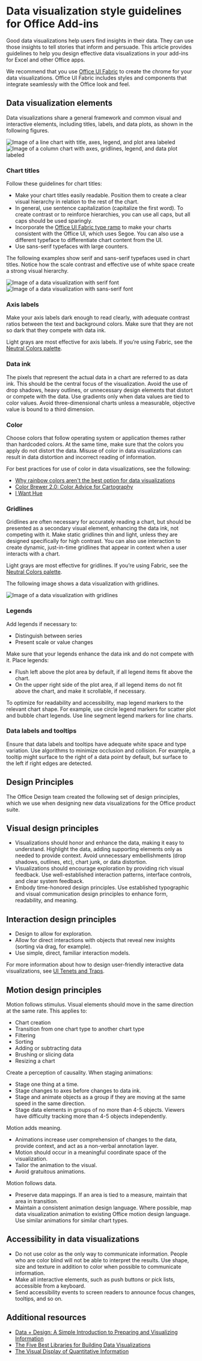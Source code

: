 
# Data visualization style guidelines for Office Add-ins

Good data visualizations help users find insights in their data. They can use those insights to tell stories that inform and persuade. This article provides guidelines to help you design effective data visualizations in your add-ins for Excel and other Office apps.

We recommend that you use [Office UI Fabric](http://odux/fabric/?page=overview) to create the chrome for your data visualizations. Office UI Fabric includes styles and components that integrate seamlessly with the Office look and feel. 

<!--The following figure shows a data visualization in an add-in that uses Fabric.

![Image of a data visualization with Fabric elements applied**](../../images/fabric-data-visualization.png) 

-->

## Data visualization elements

Data visualizations share a general framework and common visual and interactive elements, including titles, labels, and data plots, as shown in the following figures.

![Image of a line chart with title, axes, legend, and plot area labeled](../../images/data_visualization_line_chart.png)
![Image of a column chart with axes, gridlines, legend, and data plot labeled](../../images/data_visualization_column_chart.png)

### Chart titles

Follow these guidelines for chart titles:

- Make your chart titles easily readable. Position them to create a clear visual hierarchy in relation to the rest of the chart.
- In general, use sentence capitalization (capitalize the first word). To create contrast or to reinforce hierarchies, you can use all caps, but all caps should be used sparingly.
- Incorporate the [Office UI Fabric type ramp](http://odux/fabric/?page=features) to make your charts consistent with the Office UI, which uses Segoe. You can also use a different typeface to differentiate chart content from the UI.
- Use sans-serif typefaces with large counters.

The following examples show serif and sans-serif typefaces used in chart titles. Notice how the scale contrast and effective use of white space create a strong visual hierarchy.

![Image of a data visualization with serif font](../../images/data_visualization_serif.png)
![Image of a data visualization with sans-serif font](../../images/data_visualization_san_serif.png)

### Axis labels

Make your axis labels dark enough to read clearly, with adequate contrast ratios between the text and background colors. Make sure that they are not so dark that they compete with data ink.

Light grays are most effective for axis labels. If you’re using Fabric, see the [Neutral Colors palette](http://odux/fabric/?page=features).

### Data ink

The pixels that represent the actual data in a chart are referred to as data ink. This should be the central focus of the visualization. Avoid the use of drop shadows, heavy outlines, or unnecessary design elements that distort or compete with the data. Use gradients only when data values are tied to color values. Avoid three-dimensional charts unless a measurable, objective value is bound to a third dimension.

### Color

Choose colors that follow operating system or application themes rather than hardcoded colors. At the same time, make sure that the colors you apply do not distort the data. Misuse of color in data visualizations can result in data distortion and incorrect reading of information.

For best practices for use of color in data visualizations, see the following:


- [Why rainbow colors aren't the best option for data visualizations](http://www.poynter.org/2013/why-rainbow-colors-arent-always-the-best-options-for-data-visualizations/224413/)
- [Color Brewer 2.0: Color Advice for Cartography](http://colorbrewer2.org/)
- [I Want Hue](http://tools.medialab.sciences-po.fr/iwanthue/)

### Gridlines

Gridlines are often necessary for accurately reading a chart, but should be presented as a secondary visual element, enhancing the data ink, not competing with it. Make static gridlines thin and light, unless they are designed specifically for high contrast. You can also use interaction to create dynamic, just-in-time gridlines that appear in context when a user interacts with a chart.

Light grays are most effective for gridlines. If you’re using Fabric, see the [Neutral Colors palette](http://odux/fabric/?page=features).

The following image shows a data visualization with gridlines.

![Image of a data visualization with gridlines](../../images/data_visualization_gridlines.png)

### Legends

Add legends if necessary to:

- Distinguish between series
- Present scale or value changes

Make sure that your legends enhance the data ink and do not compete with it. Place legends:


- Flush left above the plot area by default, if all legend items fit above the chart.
- On the upper right side of the plot area, if all legend items do not fit above the chart, and make it scrollable, if necessary.

To optimize for readability and accessibility, map legend markers to the relevant chart shape. For example, use circle legend markers for scatter plot and bubble chart legends. Use line segment legend markers for line charts.

### Data labels and tooltips

Ensure that data labels and tooltips have adequate white space and type variation. Use algorithms to minimize occlusion and collision. For example, a tooltip might surface to the right of a data point by default, but surface to the left if right edges are detected.

## Design Principles

The Office Design team created the following set of design principles, which we use when designing new data visualizations for the Office product suite.

## Visual design principles


- Visualizations should honor and enhance the data, making it easy to understand. Highlight the data, adding supporting elements only as needed to provide context. Avoid unnecessary embellishments (drop shadows, outlines, etc), chart junk, or data distortion.
- Visualizations should encourage exploration by providing rich visual feedback. Use well-established interaction patterns, interface controls, and clear system feedback.
- Embody time-honored design principles. Use established typographic and visual communication design principles to enhance form, readability, and meaning.

## Interaction design principles

- Design to allow for exploration.
- Allow for direct interactions with objects that reveal new insights (sorting via drag, for example).
- Use simple, direct, familiar interaction models.

For more information about how to design user-friendly interactive data visualizations, see [UI Tenets and Traps](http://uitraps.com/).

## Motion design principles

Motion follows stimulus. Visual elements should move in the same direction at the same rate. This applies to:


- Chart creation
- Transition from one chart type to another chart type
- Filtering
- Sorting
- Adding or subtracting data
- Brushing or slicing data
- Resizing a chart

Create a perception of causality. When staging animations:


- Stage one thing at a time. 
- Stage changes to axes before changes to data ink.
- Stage and animate objects as a group if they are moving at the same speed in the same direction.
- Stage data elements in groups of no more than 4-5 objects. Viewers have difficulty tracking more than 4-5 objects independently.

Motion adds meaning.


- Animations increase user comprehension of changes to the data, provide context, and act as a non-verbal annotation layer.
- Motion should occur in a meaningful coordinate space of the visualization.
- Tailor the animation to the visual. 
- Avoid gratuitous animations.

Motion follows data.

- Preserve data mappings. If an area is tied to a measure, maintain that area in transition.
- Maintain a consistent animation design language. Where possible, map data visualization animation to existing Office motion design language. Use similar animations for similar chart types.

## Accessibility in data visualizations

- Do not use color as the only way to communicate information. People who are color blind will not be able to interpret the results. Use shape, size and texture in addition to color when possible to communicate information.
- Make all interactive elements, such as push buttons or pick lists, accessible from a keyboard.
- Send accessibility events to screen readers to announce focus changes, tooltips, and so on.

## Additional resources 

- [Data + Design: A Simple Introduction to Preparing and Visualizing Information](https://infoactive.co/data-design/titlepage01.html)
- [The Five Best Libraries for Building Data Visualizations](http://www.fastcompany.com/3029760/the-five-best-libraries-for-building-data-vizualizations)
- [The Visual Display of Quantitative Information](https://www.edwardtufte.com/tufte/books_vdqi)
